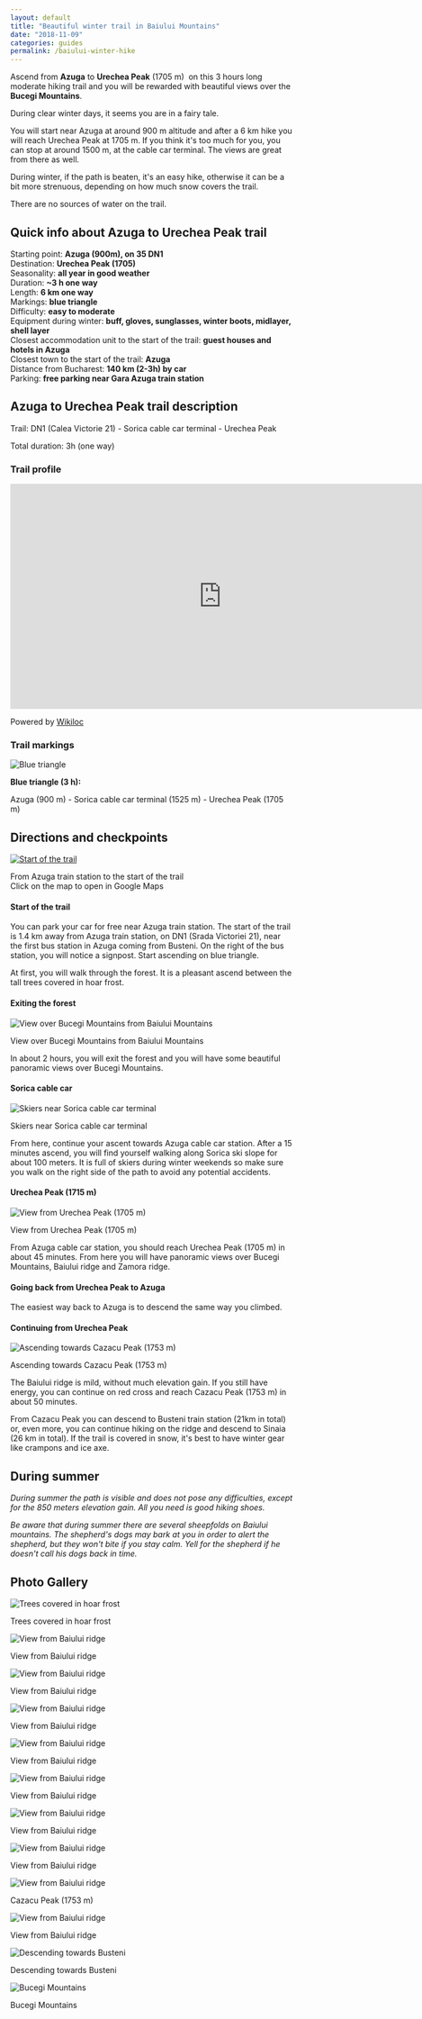 ```yaml
---
layout: default
title: "Beautiful winter trail in Baiului Mountains"
date: "2018-11-09"
categories: guides
permalink: /baiului-winter-hike
---
```


Ascend from **Azuga** to **Urechea Peak** (1705 m)  on this 3 hours long moderate hiking trail and you will be rewarded with beautiful views over the **Bucegi Mountains**.

During clear winter days, it seems you are in a fairy tale.

You will start near Azuga at around 900 m altitude and after a 6 km hike you will reach Urechea Peak at 1705 m. If you think it's too much for you, you can stop at around 1500 m, at the cable car terminal. The views are great from there as well.

During winter, if the path is beaten, it's an easy hike, otherwise it can be a bit more strenuous, depending on how much snow covers the trail.

There are no sources of water on the trail.

## Quick info about Azuga to Urechea Peak trail

Starting point: **Azuga (900m), on 35 DN1**  
Destination: **Urechea Peak (1705)**  
Seasonality: **all year in good weather**  
Duration: **~3 h one way**  
Length: **6 km one way**  
Markings: **blue triangle**  
Difficulty: **easy to moderate**  
Equipment during winter: **buff, gloves, sunglasses, winter boots, midlayer, shell layer**  
Closest accommodation unit to the start of the trail: **guest houses and hotels in Azuga**  
Closest town to the start of the trail: **Azuga**  
Distance from Bucharest: **140 km (2-3h) by car**  
Parking: **free parking near Gara Azuga train station**

## Azuga to Urechea Peak trail description

Trail: DN1 (Calea Victorie 21) - Sorica cable car terminal - Urechea Peak

Total duration: 3h (one way)

### Trail profile

<iframe frameborder="0" scrolling="no" src="https://www.wikiloc.com/wikiloc/spatialArtifacts.do?event=view&amp;id=34780082&amp;measures=on&amp;metricunits=on&amp;title=off&amp;near=off&amp;images=off&amp;maptype=H" width="750" height="400"></iframe>

Powered by [Wikiloc](https://www.wikiloc.com)

### Trail markings

![Blue triangle](images/blue-triangle.png)

**Blue triangle (3 h):**

Azuga (900 m) - Sorica cable car terminal (1525 m) - Urechea Peak (1705 m)

## Directions and checkpoints

[![Start of the trail](images/baiului-start-of-the-trail.png)](https://goo.gl/maps/TTXBEkvnjim)

From Azuga train station to the start of the trail  
Click on the map to open in Google Maps

#### Start of the trail

You can park your car for free near Azuga train station. The start of the trail is 1.4 km away from Azuga train station, on DN1 (Srada Victoriei 21), near the first bus station in Azuga coming from Busteni. On the right of the bus station, you will notice a signpost. Start ascending on blue triangle.

At first, you will walk through the forest. It is a pleasant ascend between the tall trees covered in hoar frost.

#### Exiting the forest

![View over Bucegi Mountains from Baiului Mountains](images/baiului/IMG_20180210_112500-e1541801616364.jpg)

View over Bucegi Mountains from Baiului Mountains

In about 2 hours, you will exit the forest and you will have some beautiful panoramic views over Bucegi Mountains.

#### **Sorica cable car**

![Skiers near Sorica cable car terminal](images/baiului/IMG_20180210_114639-e1541801654301.jpg)

Skiers near Sorica cable car terminal

From here, continue your ascent towards Azuga cable car station. After a 15 minutes ascend, you will find yourself walking along Sorica ski slope for about 100 meters. It is full of skiers during winter weekends so make sure you walk on the right side of the path to avoid any potential accidents.

#### **Urechea Peak** (1715 m)

![View from Urechea Peak (1705 m)](images/baiului/IMG_20180210_123300-e1541801676961.jpg)

View from Urechea Peak (1705 m)

From Azuga cable car station, you should reach Urechea Peak (1705 m) in about 45 minutes. From here you will have panoramic views over Bucegi Mountains, Baiului ridge and Zamora ridge.

#### **Going back from Urechea Peak to Azuga**

The easiest way back to Azuga is to descend the same way you climbed.

#### **Continuing from Urechea Peak**

![Ascending towards Cazacu Peak (1753 m)](images/baiului/IMG_20180210_141741-e1541801691378.jpg)

Ascending towards Cazacu Peak (1753 m)

The Baiului ridge is mild, without much elevation gain. If you still have energy, you can continue on red cross and reach Cazacu Peak (1753 m) in about 50 minutes.

From Cazacu Peak you can descend to Busteni train station (21km in total) or, even more, you can continue hiking on the ridge and descend to Sinaia (26 km in total). If the trail is covered in snow, it's best to have winter gear like crampons and ice axe.

## During summer

_During summer the path is visible and does not pose any difficulties, except for the 850 meters elevation gain. All you need is good hiking shoes._

_Be aware that during summer there are several sheepfolds on Baiului mountains. The shepherd's dogs may bark at you in order to alert the shepherd, but they won't bite if you stay calm. Yell for the shepherd if he doesn't call his dogs back in time._

## Photo Gallery

![Trees covered in hoar frost](images/baiului/IMG_20180210_1050152-1024x768.jpg)

Trees covered in hoar frost

![View from Baiului ridge](images/baiului/IMG_20180210_112929-e1541801710426.jpg)

View from Baiului ridge

![View from Baiului ridge](images/baiului/IMG_20180210_113223-e1541801729554.jpg)

View from Baiului ridge

![View from Baiului ridge](images/baiului/IMG_20180210_122803-e1541801747961.jpg)

View from Baiului ridge

![View from Baiului ridge](images/baiului/IMG_20180210_123013-e1541801767740.jpg)

View from Baiului ridge

![View from Baiului ridge](images/baiului/IMG_20180210_123202-e1541801784942.jpg)

View from Baiului ridge

![View from Baiului ridge](images/baiului/IMG_20180210_123919-e1541801799829.jpg)

View from Baiului ridge

![View from Baiului ridge](images/baiului/IMG_20180210_125752-e1541801814216.jpg)

View from Baiului ridge

![View from Baiului ridge](images/baiului/IMG_20180210_130321-e1541801831547.jpg)

Cazacu Peak (1753 m)

![View from Baiului ridge](images/baiului/IMG_20180210_141619-e1541801850817.jpg)

View from Baiului ridge

![Descending towards Busteni](images/baiului/IMG_20180210_142758-e1541801870334.jpg)

Descending towards Busteni

![Bucegi Mountains](images/baiului/IMG_20180210_163556-e1541801886446-1024x768.jpg)

Bucegi Mountains
